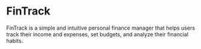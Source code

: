 # FinTrack
FinTrack is a simple and intuitive personal finance manager that helps users track their income and expenses, set budgets, and analyze their financial habits.
